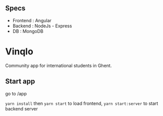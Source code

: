 ## Specs 
- Frontend : Angular 
- Backend : NodeJs - Express
- DB : MongoDB 

# Vinqlo
Community app for international students in Ghent.

## Start app
go to /app

``yarn install`` then
``yarn start`` to load frontend, ``yarn start:server`` to start backend server  

